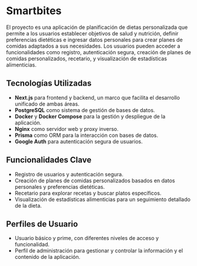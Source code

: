 # Smartbites

El proyecto es una aplicación de planificación de dietas personalizada que permite a los usuarios establecer objetivos de salud y nutrición, definir preferencias dietéticas e ingresar datos personales para crear planes de comidas adaptados a sus necesidades. Los usuarios pueden acceder a funcionalidades como registro, autenticación segura, creación de planes de comidas personalizados, recetario, y visualización de estadísticas alimenticias.

## Tecnologías Utilizadas

- **Next.js** para frontend y backend, un marco que facilita el desarrollo unificado de ambas áreas.
- **PostgreSQL** como sistema de gestión de bases de datos.
- **Docker** y **Docker Compose** para la gestión y despliegue de la aplicación.
- **Nginx** como servidor web y proxy inverso.
- **Prisma** como ORM para la interacción con bases de datos.
- **Google Auth** para autenticación segura de usuarios.

## Funcionalidades Clave

- Registro de usuarios y autenticación segura.
- Creación de planes de comidas personalizados basados en datos personales y preferencias dietéticas.
- Recetario para explorar recetas y buscar platos específicos.
- Visualización de estadísticas alimenticias para un seguimiento detallado de la dieta.

## Perfiles de Usuario

- Usuario básico y prime, con diferentes niveles de acceso y funcionalidad.
- Perfil de administración para gestionar y controlar la información y el contenido de la aplicación.
